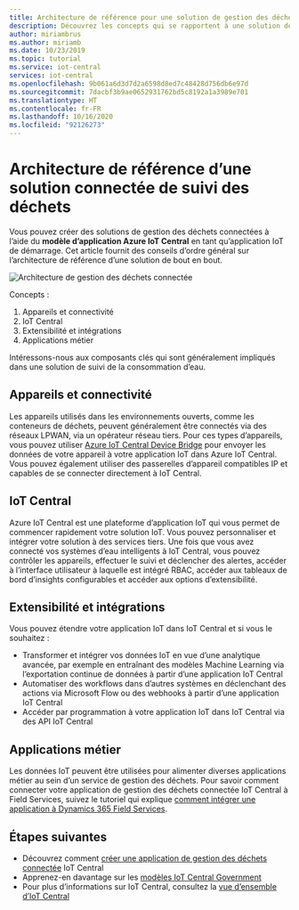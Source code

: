 ```yaml
---
title: Architecture de référence pour une solution de gestion des déchets créée avec Azure IoT Central | Microsoft Docs
description: Découvrez les concepts qui se rapportent à une solution de gestion des déchets conçue avec Azure IoT Central.
author: miriambrus
ms.author: miriamb
ms.date: 10/23/2019
ms.topic: tutorial
ms.service: iot-central
services: iot-central
ms.openlocfilehash: 9b061a6d3d7d2a6598d8ed7c48428d756db6e97d
ms.sourcegitcommit: 7dacbf3b9ae0652931762bd5c8192a1a3989e701
ms.translationtype: HT
ms.contentlocale: fr-FR
ms.lasthandoff: 10/16/2020
ms.locfileid: "92126273"
---
```

# <a name="connected-waste-monitoring-reference-architecture"></a>Architecture de référence d’une solution connectée de suivi des déchets 



Vous pouvez créer des solutions de gestion des déchets connectées à l’aide du **modèle d’application Azure IoT Central** en tant qu’application IoT de démarrage. Cet article fournit des conseils d’ordre général sur l’architecture de référence d’une solution de bout en bout. 

![Architecture de gestion des déchets connectée](./media/concepts-connectedwastemanagement-architecture/concepts-connectedwastemanagement-architecture1.png)


Concepts :

1. Appareils et connectivité  
1. IoT Central 
2. Extensibilité et intégrations
3. Applications métier

Intéressons-nous aux composants clés qui sont généralement impliqués dans une solution de suivi de la consommation d’eau.

## <a name="devices-and-connectivity"></a>Appareils et connectivité 
Les appareils utilisés dans les environnements ouverts, comme les conteneurs de déchets, peuvent généralement être connectés via des réseaux LPWAN, via un opérateur réseau tiers. Pour ces types d’appareils, vous pouvez utiliser [Azure IoT Central Device Bridge](../core/howto-build-iotc-device-bridge.md) pour envoyer les données de votre appareil à votre application IoT dans Azure IoT Central. Vous pouvez également utiliser des passerelles d’appareil compatibles IP et capables de se connecter directement à IoT Central.

## <a name="iot-central"></a>IoT Central 
Azure IoT Central est une plateforme d’application IoT qui vous permet de commencer rapidement votre solution IoT. Vous pouvez personnaliser et intégrer votre solution à des services tiers.
Une fois que vous avez connecté vos systèmes d’eau intelligents à IoT Central, vous pouvez contrôler les appareils, effectuer le suivi et déclencher des alertes, accéder à l’interface utilisateur à laquelle est intégré RBAC, accéder aux tableaux de bord d’insights configurables et accéder aux options d’extensibilité. 

## <a name="extensibility-and-integrations"></a>Extensibilité et intégrations 
Vous pouvez étendre votre application IoT dans IoT Central et si vous le souhaitez :
* Transformer et intégrer vos données IoT en vue d’une analytique avancée, par exemple en entraînant des modèles Machine Learning via l’exportation continue de données à partir d’une application IoT Central 
* Automatiser des workflows dans d’autres systèmes en déclenchant des actions via Microsoft Flow ou des webhooks à partir d’une application IoT Central
* Accéder par programmation à votre application IoT dans IoT Central via des API IoT Central

## <a name="business-applications"></a>Applications métier 
Les données IoT peuvent être utilisées pour alimenter diverses applications métier au sein d’un service de gestion des déchets. Pour savoir comment connecter votre application de gestion des déchets connectée IoT Central à Field Services, suivez le tutoriel qui explique [comment intégrer une application à Dynamics 365 Field Services](./how-to-configure-connected-field-services.md). 

## <a name="next-steps"></a>Étapes suivantes
* Découvrez comment [créer une application de gestion des déchets connectée](./tutorial-connected-waste-management.md) IoT Central
* Apprenez-en davantage sur les [modèles IoT Central Government](./overview-iot-central-government.md)
* Pour plus d’informations sur IoT Central, consultez la [vue d’ensemble d’IoT Central](../core/overview-iot-central.md)